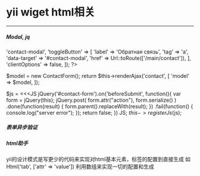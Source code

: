 
# yii wiget html相关
-------

##### Modal, jq
<?= \yii\bootstrap\Modal::widget([
    'id' => 'contact-modal',
    'toggleButton' => [
        'label' => 'Обратная связь',
        'tag' => 'a',
        'data-target' => '#contact-modal',
        'href' => Url::toRoute(['/main/contact']),
    ],
    'clientOptions' => false,
]); ?>
 
$model = new ContactForm();
return $this->renderAjax('contact', [
  'model' => $model,
]);
 
$js = <<<JS
jQuery('#contact-form').on('beforeSubmit', function(){
    var form = jQuery(this);
    jQuery.post(
        form.attr("action"),
        form.serialize()
    )
    .done(function(result) {
        form.parent().replaceWith(result);
    })
    .fail(function() {
        console.log("server error");
    });
    return false;
})
JS;
$this->registerJs($js);

##### 表单异步验证

##### html助手

yii的设计模式是写更少的代码来实现对html基本元素，标签的配置到直接生成
如 Html('tab', ['attr' => 'value']) 
利用数组来实现一切的配置和生成
